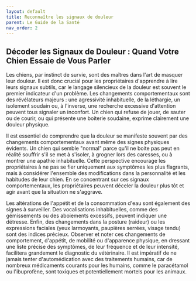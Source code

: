 ```yaml
---
layout: default
title: Reconnaître les signaux de douleur
parent: Le Guide de la Santé
nav_order: 2
---
```


## **Décoder les Signaux de Douleur : Quand Votre Chien Essaie de Vous Parler**

Les chiens, par instinct de survie, sont des maîtres dans l'art de masquer leur douleur. Il est donc crucial pour les propriétaires d'apprendre à lire leurs signaux subtils, car le langage silencieux de la douleur est souvent le premier indicateur d'un problème. Les changements comportementaux sont des révélateurs majeurs : une agressivité inhabituelle, de la léthargie, un isolement soudain ou, à l'inverse, une recherche excessive d'attention peuvent tous signaler un inconfort. Un chien qui refuse de jouer, de sauter ou de courir, ou qui présente une boiterie soudaine, exprime clairement une douleur physique.

Il est essentiel de comprendre que la douleur se manifeste souvent par des changements comportementaux avant même des signes physiques évidents. Un chien qui semble "normal" parce qu'il ne boite pas peut en réalité souffrir s'il se met à s'isoler, à grogner lors des caresses, ou à montrer une apathie inhabituelle. Cette perspective encourage les propriétaires à ne pas se fier uniquement aux symptômes les plus flagrants, mais à considérer l'ensemble des modifications dans la personnalité et les habitudes de leur chien. En se concentrant sur ces signaux comportementaux, les propriétaires peuvent déceler la douleur plus tôt et agir avant que la situation ne s'aggrave.

Les altérations de l'appétit et de la consommation d'eau sont également des signes à surveiller. Des vocalisations inhabituelles, comme des gémissements ou des aboiements excessifs, peuvent indiquer une détresse. Enfin, des changements dans la posture (raideur) ou les expressions faciales (yeux larmoyants, paupières serrées, visage tendu) sont des indices précieux. Observer et noter ces changements de comportement, d'appétit, de mobilité ou d'apparence physique, en dressant une liste précise des symptômes, de leur fréquence et de leur intensité, facilitera grandement le diagnostic du vétérinaire. Il est impératif de ne jamais tenter d'automédication avec des traitements humains, car de nombreux médicaments courants pour les humains, comme le paracétamol ou l'ibuprofène, sont toxiques et potentiellement mortels pour les animaux. 